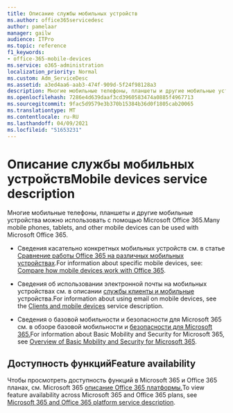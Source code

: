 ```yaml
---
title: Описание службы мобильных устройств
ms.author: office365servicedesc
author: pamelaar
manager: gailw
audience: ITPro
ms.topic: reference
f1_keywords:
- office-365-mobile-devices
ms.service: o365-administration
localization_priority: Normal
ms.custom: Adm_ServiceDesc
ms.assetid: a3ed4aa6-aab3-474f-909d-5f24f98128a3
description: Многие мобильные телефоны, планшеты и другие мобильные устройства можно использовать с помощью Microsoft Office 365.
ms.openlocfilehash: 7286e4d639daaf3cd3960583474a0885f4967713
ms.sourcegitcommit: 9fac5d9579e3b370b15384b36d0f1805cab20065
ms.translationtype: MT
ms.contentlocale: ru-RU
ms.lasthandoff: 04/09/2021
ms.locfileid: "51653231"
---
```

# <a name="mobile-devices-service-description"></a><span data-ttu-id="249b7-103">Описание службы мобильных устройств</span><span class="sxs-lookup"><span data-stu-id="249b7-103">Mobile devices service description</span></span>

<span data-ttu-id="249b7-104">Многие мобильные телефоны, планшеты и другие мобильные устройства можно использовать с помощью Microsoft Office 365.</span><span class="sxs-lookup"><span data-stu-id="249b7-104">Many mobile phones, tablets, and other mobile devices can be used with Microsoft Office 365.</span></span> 
  
- <span data-ttu-id="249b7-105">Сведения касательно конкретных мобильных устройств см. в статье [Сравнение работы Office 365 на различных мобильных устройствах](https://go.microsoft.com/fwlink/p/?LinkId=282337).</span><span class="sxs-lookup"><span data-stu-id="249b7-105">For information about specific mobile devices, see: [Compare how mobile devices work with Office 365](https://go.microsoft.com/fwlink/p/?LinkId=282337).</span></span>
    
- <span data-ttu-id="249b7-106">Сведения об использовании электронной почты на мобильных устройствах см. в описании [службы клиенты и мобильные](../exchange-online-service-description/clients-and-mobile-devices.md) устройства.</span><span class="sxs-lookup"><span data-stu-id="249b7-106">For information about using email on mobile devices, see the [Clients and mobile devices](../exchange-online-service-description/clients-and-mobile-devices.md) service description.</span></span> 
    
- <span data-ttu-id="249b7-107">Сведения о базовой мобильности и безопасности для Microsoft 365 см. в обзоре базовой мобильности и [безопасности для Microsoft 365.](/microsoft-365/admin/basic-mobility-security/overview)</span><span class="sxs-lookup"><span data-stu-id="249b7-107">For information about Basic Mobility and Security for Microsoft 365, see [Overview of Basic Mobility and Security for Microsoft 365](/microsoft-365/admin/basic-mobility-security/overview).</span></span>
    
## <a name="feature-availability"></a><span data-ttu-id="249b7-108">Доступность функций</span><span class="sxs-lookup"><span data-stu-id="249b7-108">Feature availability</span></span>

<span data-ttu-id="249b7-109">Чтобы просмотреть доступность функций в Microsoft 365 и Office 365 планах, см. Microsoft 365 [описание Office 365 платформы.](office-365-platform-service-description.md)</span><span class="sxs-lookup"><span data-stu-id="249b7-109">To view feature availability across Microsoft 365 and Office 365 plans, see [Microsoft 365 and Office 365 platform service description](office-365-platform-service-description.md).</span></span>
